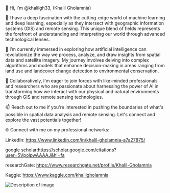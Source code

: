 👋 Hi, I'm @khalilgh33, (Khalil Gholamnia)

👀 I have a deep fascination with the cutting-edge world of machine learning and deep learning, especially as they intersect with geographic information systems (GIS) and remote sensing. This unique blend of fields represents the forefront of understanding and interpreting our world through advanced technological lenses.

🌱 I’m currently immersed in exploring how artificial intelligence can revolutionize the way we process, analyze, and draw insights from spatial data and satellite imagery. My journey involves delving into complex algorithms and models that enhance decision-making in areas ranging from land use and landcover change detection to environmental conservation.

💞️ Collaboratively, I'm eager to join forces with like-minded professionals and researchers who are passionate about harnessing the power of AI in transforming how we interact with our physical and natural environments through GIS and remote sensing technologies.

📫 Reach out to me if you're interested in pushing the boundaries of what's possible in spatial data analysis and remote sensing. Let's connect and explore the vast potentials together!

🌐 Connect with me on my professional networks:

LinkedIn: https://www.linkedin.com/in/khalil-gholamnia-a7a27875/

google scholar:https://scholar.google.com/citations?user=5VpolpwAAAAJ&hl=fa

researchGate: https://www.researchgate.net/profile/Khalil-Gholamnia

Kaggle: https://www.kaggle.com/khalilgholamnia

![Description of image]([URL-of-the-uploaded-image](https://drive.google.com/file/d/1vlK0rzYYYS-lasfOW_sgt2BvZK9m_j7L/view?usp=drive_link)https://drive.google.com/file/d/1vlK0rzYYYS-lasfOW_sgt2BvZK9m_j7L/view?usp=drive_link)

